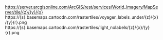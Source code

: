 https://server.arcgisonline.com/ArcGIS/rest/services/World_Imagery/MapServer/tile/{z}/{y}/{x}
https://{s}.basemaps.cartocdn.com/rastertiles/voyager_labels_under/{z}/{x}/{y}{r}.png
https://{s}.basemaps.cartocdn.com/rastertiles/light_nolabels/{z}/{x}/{y}{r}.png
